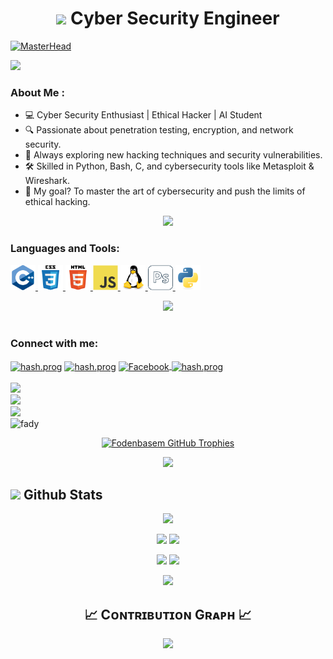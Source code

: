 <h1 align="center">
  <img src="https://slackmojis.com/emojis/9819-hacker-skull/download" width="34"/> Cyber Security Engineer
</h1>

[![MasterHead](https://i.pinimg.com/originals/77/ca/a3/77caa32884d735d439ade45ba37feaf2.gif)](https://github.com/Fodenbasem)


<p >
  <a href="https://git.io/typing-svg">
    <img src="https://readme-typing-svg.herokuapp.com?font=Fira+Code&weight=300&pause=1000&color=F70225&background=157DFF00&width=435&height=52&lines=Fady+Basem+welcome+for+All+;Thank+you+for+visiting+the+profile">
  </a>
</p>

### About Me : 

- 💻 Cyber Security Enthusiast | Ethical Hacker | AI Student
- 🔍 Passionate about penetration testing, encryption, and network security.
- 🚀 Always exploring new hacking techniques and security vulnerabilities.
- 🛠 Skilled in Python, Bash, C, and cybersecurity tools like Metasploit & Wireshark.
- 🎯 My goal? To master the art of cybersecurity and push the limits of ethical hacking.


<p  align="center">
<img src="https://user-images.githubusercontent.com/73097560/115834477-dbab4500-a447-11eb-908a-139a6edaec5c.gif"> 


<h3 align="left">Languages and Tools:</h3>
<p align="left"> <a href="https://www.w3schools.com/cpp/" target="_blank" rel="noreferrer"> <img src="https://raw.githubusercontent.com/devicons/devicon/master/icons/cplusplus/cplusplus-original.svg" alt="cplusplus" width="40" height="40"/> </a> <a href="https://www.w3schools.com/css/" target="_blank" rel="noreferrer"> <img src="https://raw.githubusercontent.com/devicons/devicon/master/icons/css3/css3-original-wordmark.svg" alt="css3" width="40" height="40"/> </a> <a href="https://www.w3.org/html/" target="_blank" rel="noreferrer"> <img src="https://raw.githubusercontent.com/devicons/devicon/master/icons/html5/html5-original-wordmark.svg" alt="html5" width="40" height="40"/> </a> <a href="https://developer.mozilla.org/en-US/docs/Web/JavaScript" target="_blank" rel="noreferrer"> <img src="https://raw.githubusercontent.com/devicons/devicon/master/icons/javascript/javascript-original.svg" alt="javascript" width="40" height="40"/> </a> <a href="https://www.linux.org/" target="_blank" rel="noreferrer"> <img src="https://raw.githubusercontent.com/devicons/devicon/master/icons/linux/linux-original.svg" alt="linux" width="40" height="40"/> </a> <a href="https://www.photoshop.com/en" target="_blank" rel="noreferrer"> <img src="https://raw.githubusercontent.com/devicons/devicon/master/icons/photoshop/photoshop-line.svg" alt="photoshop" width="40" height="40"/> </a> <a href="https://www.python.org" target="_blank" rel="noreferrer"> <img src="https://raw.githubusercontent.com/devicons/devicon/master/icons/python/python-original.svg" alt="python" width="40" height="40"/> </a> </p>

<p  align="center">
<img src="https://user-images.githubusercontent.com/73097560/115834477-dbab4500-a447-11eb-908a-139a6edaec5c.gif">             
<br>
<br>
<h3 align="left">Connect with me:</h3>  
<p align="left">
<a href="https://www.instagram.com/foda_basem?igsh=MWpwY3Y4ZzEzYnBmbQ%3D%3D&utm_source=qr" target="blank"><img align="center" src="https://cdn.jsdelivr.net/npm/simple-icons@3.0.1/icons/instagram.svg" alt="hash.prog" height="30" width="40" /></a>  
<a href="https://github.com/Fodenbasem" target="blank"><img align="center" src="https://cdn.jsdelivr.net/npm/simple-icons@3.0.1/icons/github.svg" alt="hash.prog" height="30" width="40" /></a>
<a href="https://www.facebook.com/profile.php?id=100085280767369" target="_blank">
  <img align="center" src="https://cdn.jsdelivr.net/npm/simple-icons@3.0.1/icons/facebook.svg" alt="Facebook" height="30" width="40" />
</a>
<a href="https://www.linkedin.com/in/fady-basem-b96278340/" target="blank"><img align="center" src="https://cdn.jsdelivr.net/npm/simple-icons@3.0.1/icons/linkedin.svg" alt="hash.prog" height="30" width="40" /></a>



<br>
<br>

<a href="https://github.com/Fodenbasem" target="_blank">
  <img src="https://img.shields.io/badge/GitHub-100000?style=plastic&logo=github">
</a>  
<br>

<a href="https://www.linkedin.com/in/fady-basem-b96278340/">
  <img src="https://img.shields.io/badge/-LinkedIn-0e76a8?style=plastic&logo=linkedIn">
</a>  
<br>

<a href="https://www.instagram.com/foda_basem?igsh=MWpwY3Y4ZzEzYnBmbQ%3D%3D&utm_source=qr">
  <img src="https://img.shields.io/badge/-Instagram-833AB4?style=plastic&logo=Instagram">
</a>  
<br>

<img src="https://komarev.com/ghpvc/?username=hashfx&label=Profile%20views&color=0e75b6&style=flat" alt="fady">

 


<p align="center">
  <a href="https://github.com/ryo-ma/github-profile-trophy">
    <img src="https://github-profile-trophy.vercel.app/?username=Fodenbasem&layout=compact&theme=radical&column=7&row=1&margin-w=15&margin-h=15" alt="Fodenbasem GitHub Trophies" />
  </a>
</p>




<p  align="center">
<img src="https://user-images.githubusercontent.com/73097560/115834477-dbab4500-a447-11eb-908a-139a6edaec5c.gif">             
<br>


## <img src="https://media.giphy.com/media/iY8CRBdQXODJSCERIr/giphy.gif" width="35"><b> Github Stats </b>


<p align="center">
  <img src="http://github-profile-summary-cards.vercel.app/api/cards/profile-details?username=Fodenbasem&theme=bear">
</p>


<p align="center">
    <img src="http://github-profile-summary-cards.vercel.app/api/cards/repos-per-language?username=Fodenbasem&theme=bear" width="48%">
    <img src="http://github-profile-summary-cards.vercel.app/api/cards/most-commit-language?username=Fodenbasem&theme=bear" width="48%">
</p>
<p align="center">
    <img src="http://github-profile-summary-cards.vercel.app/api/cards/stats?username=Fodenbasem&theme=bear" width="48%">
    <img src="http://github-profile-summary-cards.vercel.app/api/cards/productive-time?username=Fodenbasem&theme=bear&utcOffset=8" width="48%">
</p>


<p  align="center">
<img src="https://user-images.githubusercontent.com/73097560/115834477-dbab4500-a447-11eb-908a-139a6edaec5c.gif">             
<br>






<h2 align="center">📈 Cᴏɴᴛʀɪʙᴜᴛɪᴏɴ Gʀᴀᴘʜ 📈</h2>

<p align="center">
    <img src="https://github-readme-activity-graph.vercel.app/graph?username=Fodenbasem&bg_color=000000&color=79d3c3&line=c792ea&point=ffeb95&area=true&hide_border=true">
</p>




